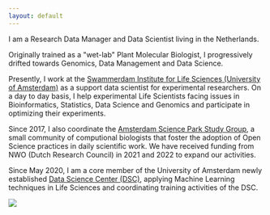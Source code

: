 ```yaml
---
layout: default
---
```

I am a Research Data Manager and Data Scientist living in the Netherlands.

Originally trained as a "wet-lab" Plant Molecular Biologist, I progressively drifted towards Genomics, Data Management and Data Science.   

Presently, I work at the [Swammerdam Institute for Life Sciences (University of Amsterdam)](http://sils.uva.nl/) as a support data scientist for experimental researchers. On a day to day basis, I help experimental Life Scientists facing issues in Bioinformatics, Statistics, Data Science and Genomics and participate in optimizing their experiments.

Since 2017, I also coordinate the [Amsterdam Science Park Study Group](https://www.scienceparkstudygroup.info/), a small community of computional biologists that foster the adoption of Open Science practices in daily scientific work. We have received funding from NWO (Dutch Research Council) in 2021 and 2022 to expand our activities. 

Since May 2020, I am a core member of the University of Amsterdam newly established [Data Science Center (DSC)](https://dsc.uva.nl/), applying Machine Learning techniques in Life Sciences and coordinating training activities of the DSC. 

![](../images/IMG_8646.JPG)
